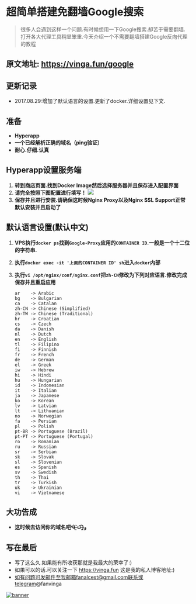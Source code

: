 # 超简单搭建免翻墙Google搜索

> 很多人会遇到这样一个问题.有时候想用一下Google搜索.却苦于需要翻墙.打开各大代理工具稍显笨重.今天介绍一个不需要翻墙搭建Google反向代理的教程

## 原文地址: https://vinga.fun/google

## 更新记录

* 2017.08.29:增加了默认语言的设置.更新了docker.详细设置见下文.

## 准备

* **Hyperapp**
* **一个已经解析正确的域名（ping验证）**
* **耐心.仔细.认真**


## Hyperapp设置服务端

1. **转到商店页面.找到Docker Image然后选择服务器并且保存进入配置界面**
2. **请完全按照下图配置进行填写！**
   ![](./images/google-1.jpg)
3. **保存并且进行安装.请确保这时候Nginx Proxy以及Nginx SSL Support正常默认安装并且启动了**


## 默认语言设置(默认中文)

1. **VPS执行`docker ps`找到`Google-Proxy`应用的`CONTAINER ID`.一般是一个十二位的字符串.**
2. **执行`docker exec -it '上面的CONTAINER ID' sh`进入`docker`内部**
3. **执行`vi /opt/nginx/conf/nginx.conf`把`zh-CN`修改为下列对应语言.修改完成保存并且重启应用**

   ```
   ar    -> Arabic
   bg    -> Bulgarian
   ca    -> Catalan
   zh-CN -> Chinese (Simplified)
   zh-TW -> Chinese (Traditional)
   hr    -> Croatian
   cs    -> Czech
   da    -> Danish
   nl    -> Dutch
   en    -> English
   tl    -> Filipino
   fi    -> Finnish
   fr    -> French
   de    -> German
   el    -> Greek
   iw    -> Hebrew
   hi    -> Hindi
   hu    -> Hungarian
   id    -> Indonesian
   it    -> Italian
   ja    -> Japanese
   ko    -> Korean
   lv    -> Latvian
   lt    -> Lithuanian
   no    -> Norwegian
   fa    -> Persian
   pl    -> Polish
   pt-BR -> Portuguese (Brazil)
   pt-PT -> Portuguese (Portugal)
   ro    -> Romanian
   ru    -> Russian
   sr    -> Serbian
   sk    -> Slovak
   sl    -> Slovenian
   es    -> Spanish
   sv    -> Swedish
   th    -> Thai
   tr    -> Turkish
   uk    -> Ukrainian
   vi    -> Vietnamese
   ```

## 大功告成

* **这时候去访问你的域名吧٩(˃̶͈̀௰˂̶͈́)و**

## 写在最后

* 写了这么久.如果能有所收获那就是我最大的荣幸了:)
* 如果可以的话.可以关注一下 https://vinga.fun 这是我的私人博客地址:)
* 如有问题可发邮件至我邮箱fanalcest@gmail.com联系或telegram@fanvinga

<a href="https://vinga.fun"><img src="https://d.unlimit.fun/design/banner.png" alt="banner" target="_blank"></a>
